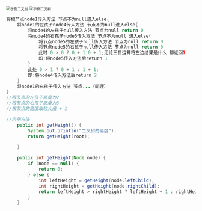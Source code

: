 <img src="https://cdn.jsdelivr.net/gh/HeartWardrum/MyImageHost/示例.png" alt="示例二叉树" style="zoom:67%;" />

<img src="D:\GitHub\MyImageHost\示例二叉树.png" alt="示例二叉树" style="zoom:67%;" />

~~~java
将根节点node1传入方法 节点不为null进入else{
	将node1的左孩子node4传入方法 节点不为null进入else{
		将node4的左孩子null传入方法 节点为null return 0
		将node4的右孩子node5传入方法 节点不为null 进入else{
			将节点node5的左孩子null传入方法 节点为null return 0
			将节点node5的右孩子null传入方法 节点为null return 0
			此时 0 > 0 ? 0 + 1:0 + 1;无论三目运算符左边结果是什么 都返回1
			即:将node5传入方法后return 1
		}
		此处 0 > 1 ? 0 + 1 : 1 + 1;
		即:将node4传入方法后return 2
    }
    将node1的右孩子传入方法 节点...（同理）
}
//根节点的左孩子高度为2
//根节点的右孩子高度为3
//根节点的高度取较大值 + 1
~~~

~~~java
//示例方法
    public int getHeight() {
        System.out.println("二叉树的高度");
        return getHeight(root);

    }

    public int getHeight(Node node) {
        if (node == null) {
            return 0;
        } else {
            int leftHeight = getHeight(node.leftChild);
            int rightHeight = getHeight(node.rightChild);
            return leftHeight > rightHeight ? leftHeight + 1 : rightHeight + 1;
        }
    }
~~~





​				